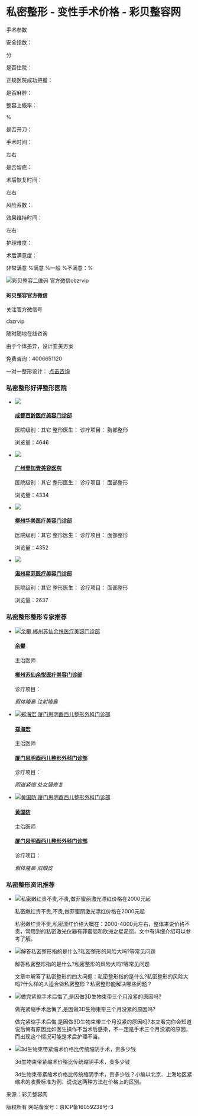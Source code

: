 # 私密整形 - 变性手术价格 - 彩贝整容网

手术参数

安全指数：

分

是否住院：

正规医院成功把握：

是否麻醉：

整容上瘾率：

%

是否开刀：

手术时间：

左右

是否留疤：

术后恢复时间：

左右

风险系数：

效果维持时间：

左右

护理难度：

术后满意度：

非常满意 %满意 %一般 %不满意：%

![彩贝整容二维码 官方微信cbzrvip](/skin/item/img/wx_ewm.jpg)

#### 彩贝整容官方微信

关注官方微信号

cbzrvip

随时随地在线咨询

由于个体差异，设计变美方案

免费咨询：4006651120

一对一整形设计： [点击咨询](javascrpit:;)

### 私密整形好评整形医院

- [![](/uploadfile/2012/0528/20120528110455850.jpg)](/hospital/chengdu/1369/)
    
    #### [成都百龄医疗美容门诊部](/hospital/chengdu/1369/)
    
    医院级别：其它 整形医生： 诊疗项目： 胸部整形
    
    浏览量：4646
    
- [![](/uploadfile/2019/1225/20191225032713898.jpg)](/hospital/guangzhou/2132/)
    
    #### [广州壹加壹美容医院](/hospital/guangzhou/2132/)
    
    医院级别：其它 整形医生： 诊疗项目： 面部整形
    
    浏览量：4334
    
- [![](/uploadfile/2020/0304/20200304034031146.jpg)](/hospital/liuzhou/2176/)
    
    #### [柳州华美医疗美容门诊部](/hospital/liuzhou/2176/)
    
    医院级别：其它 整形医生： 诊疗项目： 面部整形
    
    浏览量：4352
    
- [![](/uploadfile/2020/0318/20200318113433199.jpg)](/hospital/wenzhou/2186/)
    
    #### [温州星范医疗美容门诊部](/hospital/wenzhou/2186/)
    
    医院级别：其它 整形医生： 诊疗项目： 面部整形
    
    浏览量：2637
    

### 私密整形整形专家推荐

- [![余攀 郴州苏仙余悦医疗美容门诊部](/uploadfile/2022/0908/20220908034537129.jpg)](/doctor/10844/)
    
    #### [余攀](/doctor/10844/)
    
    主治医师
    
    #### [郴州苏仙余悦医疗美容门诊部](/hospital/chenzhou/4624/)
    
    诊疗项目：
    
    _假体隆鼻_ _注射隆鼻_
    
- [![郑海宏 厦门思明酉西儿整形外科门诊部](/uploadfile/2021/1220/20211220045246149.jpg)](/doctor/10515/)
    
    #### [郑海宏](/doctor/10515/)
    
    主治医师
    
    #### [厦门思明酉西儿整形外科门诊部](/hospital/xiamen/4454/)
    
    诊疗项目：
    
    _阴道紧缩_ _处女膜修复_
    
- [![黄国防 厦门思明酉西儿整形外科门诊部](/uploadfile/2021/1220/20211220043056993.jpg)](/doctor/10513/)
    
    #### [黄国防](/doctor/10513/)
    
    主治医师
    
    #### [厦门思明酉西儿整形外科门诊部](/hospital/xiamen/4454/)
    
    诊疗项目：
    
    _假体隆鼻_ _双眼皮_
    

### 私密整形资讯推荐

- ![私密嫩红贵不贵,不贵,做菲蜜丽激光漂红价格在2000元起](/uploadfile/2023/0112/20230112157113.png)
    
    私密嫩红贵不贵,不贵,做菲蜜丽激光漂红价格在2000元起
    
    私密嫩红贵不贵,私密漂红价格大概在：2000-4000元左右，整体来说价格不贵，常用到的私密激光仪器有菲蜜丽和欧洲之星蕊丽，文中有详细介绍可以参考了解。
    
- ![解答私密整形指的是什么?私密整形的风险大吗?等常见问题](/uploadfile/2022/0919/20220919428737.png)
    
    解答私密整形指的是什么?私密整形的风险大吗?等常见问题
    
    文章中解答了私密整形的四大问题：私密整形指的是什么?私密整形的风险大吗?什么样的人适合做私密整形？私密整形能解决哪些问题？
    
- ![做完紧缩手术后悔了,是因做3D生物束带三个月没紧的原因吗?](/uploadfile/2022/0510/20220510219477.jpg)
    
    做完紧缩手术后悔了,是因做3D生物束带三个月没紧的原因吗?
    
    做完紧缩手术后悔,是因做3D生物束带三个月没紧的原因吗?本文看完你会知道说后悔有原因比如医生操作不当术后感染，不一定是手术三个月没紧的原因，而出现这个情况可能是术后护理不当。
    
- ![​3d生物束带紧缩术价格比传统缩阴手术，贵多少钱](/uploadfile/2022/0325/20220325303296.jpg)
    
    ​3d生物束带紧缩术价格比传统缩阴手术，贵多少钱
    
    3d生物束带紧缩术价格比传统缩阴手术，贵多少钱？小编以北京、上海地区紧缩术的收费标准为例，说说这两种方法在价格上的区别。
    
来源：彩贝整容网

版权所有 网站备案号：京ICP备16059238号-3
